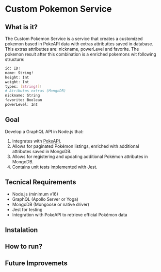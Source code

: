 
# Custom Pokemon Service

## What is it?

The Custom Pokemon Service is a service that creates a customized pokemon based in PokeAPI data with extras attributtes saved in database. This extras attributtes are: nickname, powerLevel and favorite. The pokemon result after this combination is a enriched pokemons wit following structure:

```bash
id: ID!
name: String!
height: Int
weight: Int
types: [String!]!
# Atributos extras (MongoDB)
nickname: String
favorite: Boolean
powerLevel: Int
```

## Goal

Develop a GraphQL API in Node.js that:
1. Integrates with [PokeAPI](https://pokeapi.co/).
2. Allows for paginated Pokémon listings, enriched with additional attributes saved in MongoDB.
3. Allows for registering and updating additional Pokémon attributes in MongoDB.
4. Contains unit tests implemented with Jest.

## Tecnical Requirements

- Node.js (minimum v16)
- GraphQL (Apollo Server or Yoga)
- MongoDB (Mongoose or native driver)
- Jest for testing
- Integration with PokeAPI to retrieve official Pokémon data

##

## Instalation

## How to run?

## Future Improvemets






